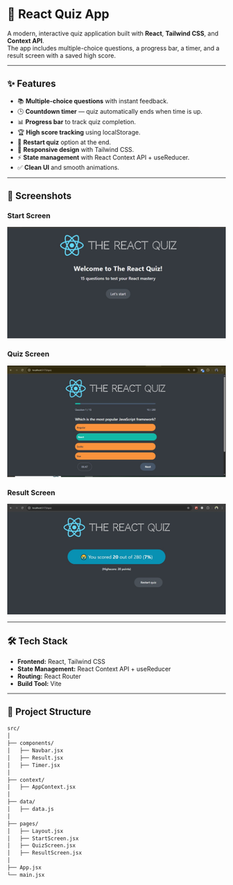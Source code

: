# 🧠 React Quiz App

A modern, interactive quiz application built with **React**, **Tailwind CSS**, and **Context API**.  
The app includes multiple-choice questions, a progress bar, a timer, and a result screen with a saved high score.

---

## ✨ Features

- 📚 **Multiple-choice questions** with instant feedback.
- 🕒 **Countdown timer** — quiz automatically ends when time is up.
- 📊 **Progress bar** to track quiz completion.
- 🏆 **High score tracking** using localStorage.
- 🔄 **Restart quiz** option at the end.
- 🎨 **Responsive design** with Tailwind CSS.
- ⚡ **State management** with React Context API + useReducer.
- ✅ **Clean UI** and smooth animations.

---

## 📸 Screenshots

### Start Screen
![Start Screen](./src/assets/start-screen.jpg)

### Quiz Screen
![Quiz Screen](./src/assets/quiz-screen.jpg)

### Result Screen
![Result Screen](./src/assets/result-screen.jpg)

---

## 🛠️ Tech Stack

- **Frontend:** React, Tailwind CSS
- **State Management:** React Context API + useReducer
- **Routing:** React Router
- **Build Tool:** Vite

---

## 📂 Project Structure

```bash
src/
│
├── components/
│   ├── Navbar.jsx
│   ├── Result.jsx
│   ├── Timer.jsx
│
├── context/
│   ├── AppContext.jsx
│
├── data/
│   ├── data.js
│
├── pages/
│   ├── Layout.jsx
│   ├── StartScreen.jsx
│   ├── QuizScreen.jsx
│   ├── ResultScreen.jsx
│
├── App.jsx
└── main.jsx

